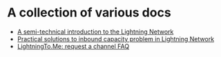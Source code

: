 # A collection of various docs

 * [A semi-technical introduction to the Lightning Network](http://medium.com/lightningto-me/lightning-network-45b4b2119d97)
 * [Practical solutions to inbound capacity problem in Lightning Network](http://medium.com/lightningto-me/60224aa13393)
 * [LightningTo.Me: request a channel FAQ](https://github.com/LightningTo-Me/manuals/blob/master/Channel_Request.md)
